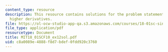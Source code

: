 ```yaml
---
content_type: resource
description: This resource contains solutions for the problem statements related to
  higher derivatives.
file: https://ol-ocw-studio-app-qa.s3.amazonaws.com/courses/18-01sc-single-variable-calculus-fall-2010/c8a0089e4888f8d7bdef0fdd920c3760_MIT18_01SCF10_ex12sol.pdf
file_type: application/pdf
resourcetype: Document
title: MIT18_01SCF10_ex12sol.pdf
uid: c8a0089e-4888-f8d7-bdef-0fdd920c3760
---
```

